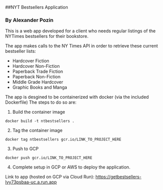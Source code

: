 ##NYT Bestsellers Application
### By Alexander Pozin

This is a web app developed for a client who needs regular listings of the NYTimes bestsellers for their bookstore.

The app makes calls to the NY Times API in order to retrieve these current bestseller lists:
 - Hardcover Fiction
 - Hardcover Non-Fiction
 - Paperback Trade Fiction
 - Paperback Non-Fiction
 - Middle Grade Hardcover
 - Graphic Books and Manga

The app is desgined to be containerized with docker (via the included Dockerfile)
The steps to do so are:

1. Build the container image
```console
docker build -t ntbestsellers .
```
2. Tag the container image
```console
docker tag ntbestsellers gcr.io/LINK_TO_PROJECT_HERE
```
3. Push to GCP
```console
docker push gcr.io/LINK_TO_PROJECT_HERE
```

4. Complete setup in GCP or AWS to deploy the application. 

Link to app (hosted on GCP via Cloud Run): https://getbestsellers-lvy73psbaa-uc.a.run.app